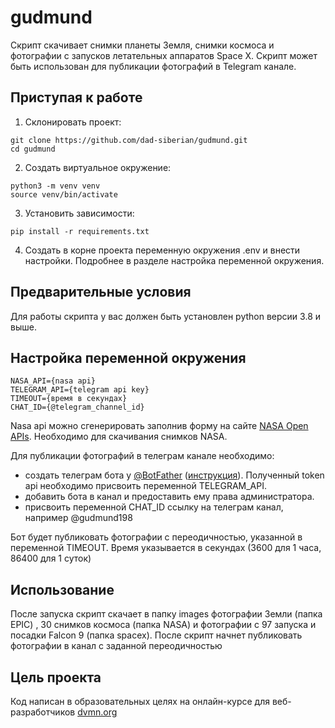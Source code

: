 # gudmund
Скрипт скачивает снимки планеты Земля, снимки космоса и фотографии с запусков летательных аппаратов Space X.
Скрипт может быть использован для публикации фотографий в Telegram канале.

## Приступая к работе
 1. Склонировать проект:
```
git clone https://github.com/dad-siberian/gudmund.git
cd gudmund
```

2. Создать виртуальное окружение:
```
python3 -m venv venv
source venv/bin/activate
```

3. Установить зависимости:
```
pip install -r requirements.txt
```

4. Создать в корне проекта переменную окружения .env и внести настройки. Подробнее в разделе настройка переменной окружения.

## Предварительные условия
Для работы скрипта у вас должен быть установлен python версии 3.8 и выше. 

## Настройка переменной окружения
```
NASA_API={nasa api}
TELEGRAM_API={telegram api key}
TIMEOUT={время в секундах}
CHAT_ID={@telegram_channel_id}
```

Nasa api можно сгенерировать заполнив форму на сайте [NASA Open APIs](https://api.nasa.gov/). Необходимо для скачивания снимков NASA.

Для публикации фотографий в телеграм канале необходимо:
- создать телеграм бота у [@BotFather](https://telegram.me/BotFather) ([инструкция](https://botcreators.ru/blog/kak-sozdat-svoego-bota-v-botfather/)).  Полученный token api необходимо присвоить переменной TELEGRAM_API. 
- добавить бота в канал и предоставить ему права администратора.
- присвоить переменной CHAT_ID ссылку на телеграм канал, например @gudmund198

Бот будет публиковать фотографии с переодичностью,  указанной в переменной TIMEOUT. Время указывается в секундах (3600  для 1 часа,  86400 для 1 суток)

## Использование
После запуска скрипт скачает в папку images фотографии Земли (папка EPIC) , 30 снимков космоса (папка NASA) и фотографии с 97 запуска  и посадки Falcon 9 (папка spacex). После скрипт начнет публиковать фотографии в канал с заданной переодичностью

## Цель проекта
Код написан в образовательных целях на онлайн-курсе для веб-разработчиков  [dvmn.org](https://dvmn.org/)






